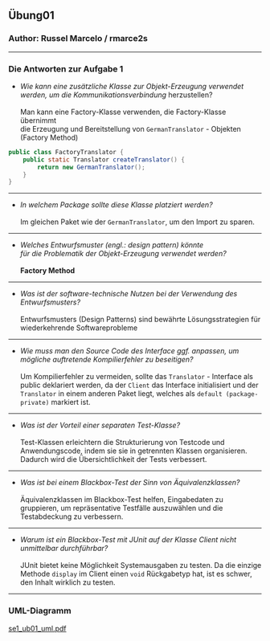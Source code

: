 ## Übung01

### Author: Russel Marcelo / rmarce2s

---

### Die Antworten zur Aufgabe 1

- *Wie kann eine zusätzliche Klasse zur Objekt-Erzeugung verwendet <br />
werden, um die Kommunikationsverbindung*
herzustellen?
  <br />
  <br />
Man kann eine Factory-Klasse verwenden, die Factory-Klasse übernimmt <br /> die Erzeugung und Bereitstellung von 
`GermanTranslator` - Objekten (Factory Method)
```java
public class FactoryTranslator {
    public static Translator createTranslator() {
        return new GermanTranslator();
    }
}
```
---
- *In welchem Package sollte diese Klasse platziert werden?*
  <br />
  <br />
Im gleichen Paket wie der `GermanTranslator`, um den Import zu sparen.
---
- *Welches Entwurfsmuster (engl.: design pattern) könnte <br /> für die Problematik der 
Objekt-Erzeugung verwendet werden?*
  <br />
  <br />
**Factory Method**
---
- *Was ist der software-technische Nutzen bei der Verwendung des Entwurfsmusters?*
  <br />
  <br />
Entwurfsmusters (Design Patterns) sind bewährte Lösungsstrategien für wiederkehrende Softwareprobleme
--- 
- *Wie muss man den Source Code des Interface ggf. anpassen, um mögliche auftretende Kompilierfehler
zu beseitigen?*
  <br />
  <br />
Um Kompilierfehler zu vermeiden, sollte das `Translator` - Interface als public deklariert werden, da der `Client` das 
Interface initialisiert und der `Translator` in einem anderen Paket liegt, welches als `default (package-private)` 
markiert ist.
---
- *Was ist der Vorteil einer separaten Test-Klasse?*
  <br />
  <br />
Test-Klassen erleichtern die Strukturierung von Testcode und Anwendungscode, indem sie sie in 
getrennten Klassen organisieren. Dadurch wird die Übersichtlichkeit der Tests verbessert.
---
- *Was ist bei einem Blackbox-Test der Sinn von Äquivalenzklassen?*
  <br />
  <br />
Äquivalenzklassen im Blackbox-Test helfen, Eingabedaten zu gruppieren, um repräsentative Testfälle auszuwählen und
die Testabdeckung zu verbessern.
---
- *Warum ist ein Blackbox-Test mit JUnit auf der Klasse Client nicht unmittelbar durchführbar?*
  <br />
  <br />
JUnit bietet keine Möglichkeit Systemausgaben zu testen. Da die einzige Methode `display` im Client einen `void`
Rückgabetyp hat, ist es schwer, den Inhalt wirklich zu testen.
---
### UML-Diagramm

[se1_ub01_uml.pdf](docs/se1_ub01_uml.pdf)
